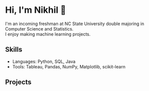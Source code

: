 # Hi, I'm Nikhil 👋
I'm an incoming freshman at NC State University double majoring in Computer Science and Statistics.  
I enjoy making machine learning projects.

## Skills
- Languages: Python, SQL, Java
- Tools: Tableau, Pandas, NumPy, Matplotlib, scikit-learn

## Projects
